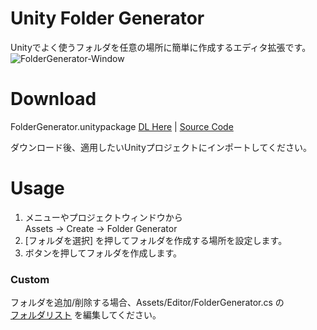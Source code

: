 # Unity Folder Generator
Unityでよく使うフォルダを任意の場所に簡単に作成するエディタ拡張です。  
![FolderGenerator-Window](https://user-images.githubusercontent.com/78206853/118533511-1ff9de80-b783-11eb-8df4-35c34d541d4c.png)

# Download
FolderGenerator.unitypackage [DL Here](https://github.com/c-nao27/Unity-FolderGenerator/raw/master/ExportPackages/FolderGenerator.unitypackage) | [Source Code](https://github.com/c-nao27/Unity-FolderGenerator/blob/master/Assets/Editor/FolderGenerator.cs) 

ダウンロード後、適用したいUnityプロジェクトにインポートしてください。


# Usage
1. メニューやプロジェクトウィンドウから  
    Assets -> Create -> Folder Generator
2. [フォルダを選択] を押してフォルダを作成する場所を設定します。
3. ボタンを押してフォルダを作成します。

### Custom
フォルダを追加/削除する場合、Assets/Editor/FolderGenerator.cs の  
[フォルダリスト](https://github.com/c-nao27/Unity-FolderGenerator/blob/8b0b4f9bcf34193fae7a912f1d77d1c402cf9adb/Assets/Editor/FolderGenerator.cs#L11-L29)
を編集してください。
